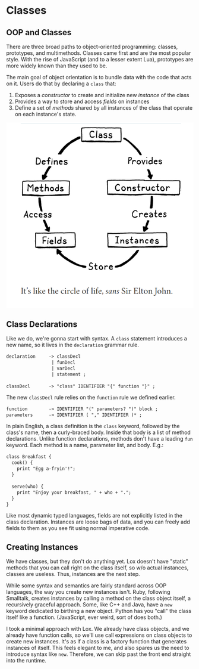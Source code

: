 # Classes

## OOP and Classes

There are three broad paths to object-oriented programming: classes, prototypes, and multimethods. Classes came first
and are the most popular style. With the rise of JavaScript (and to a lesser extent Lua), prototypes are more widely 
known than they used to be.

The main goal of object orientation is to bundle data with the code that acts on it. Users do that by declaring a 
`class` that:
1. Exposes a *constructor* to create and initialize new *instance* of the class
2. Provides a way to store and access *fields* on instances
3. Define a set of *methods* shared by all instances of the class that operate on each instance's state.

![oop-circle](../pic/oop-circle.png)

## Class Declarations

Like we do, we're gonna start with syntax. A `class` statement introduces a new name, so it lives in the `declaration` 
grammar rule.
```shell
declaration     -> classDecl
                 | funDecl
                 | varDecl
                 | statement ;
                 
classDecl       -> "class" IDENTIFIER "{" function "}" ;                
```
The new `classDecl` rule relies on the `function` rule we defined earlier.
```shell
function        -> IDENTIFIER "(" parameters? ")" block ;
parameters      -> IDENTIFIER ( "," IDENTIFIER )* ;
```

In plain English, a class definition is the `class` keyword, followed by the class's name, then a curly-braced body. 
Inside that body is a list of method declarations. Unlike function declarations, methods don't have a leading `fun` 
keyword. Each method is a name, parameter list, and body. E.g.:
```shell
class Breakfast {
  cook() {
    print "Egg a-fryin'!";
  }
  
  serve(who) {
    print "Enjoy your breakfast, " + who + ".";
  }
}
```
Like most dynamic typed languages, fields are not explicitly listed in the class declaration. Instances are loose bags
of data, and you can freely add fields to them as you see fit using normal imperative code.

## Creating Instances

We have classes, but they don't do anything yet. Lox doesn't have "static" methods that you can call right on the class
itself, so w/o actual instances, classes are useless. Thus, instances are the next step.

While some syntax and semantics are fairly standard across OOP languages, the way you create new instances isn't. Ruby,
following Smalltalk, creates instances by calling a method on the class object itself, a recursively graceful approach.
Some, like C++ and Java, have a `new` keyword dedicated to birthing a new object. Python has you "call" the class itself
like a function. (JavaScript, ever weird, sort of does both.)

I took a minimal approach with Lox. We already have class objects, and we already have function calls, so we'll use call
expressions on class objects to create new instances. It's as if a class is a factory function that generates instances
of itself. This feels elegant to me, and also spares us the need to introduce syntax like `new`. Therefore, we can skip
past the front end straight into the runtime.

